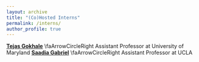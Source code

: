 ```yaml
---
layout: archive
title: "(Co)Hosted Interns"
permalink: /interns/
author_profile: true
---
```


**[Tejas Gokhale](https://www.tejasgokhale.com/)** \faArrowCircleRight Assistant Professor at University of Maryland
**[Saadia Gabriel](https://saadia-gabriel.github.io/)** \faArrowCircleRight Assistant Professor at UCLA